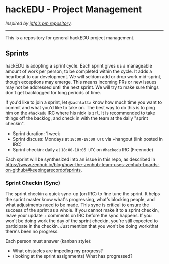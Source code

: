 # hackEDU - Project Management

_Inspired by [ipfs's pm repository](https://github.com/ipfs/pm)._

---

This is a repository for general hackEDU project management.

## Sprints

hackEDU is adopting a sprint cycle. Each sprint gives us a manageable amount of
work per person, to be completed within the cycle. It adds a heartbeat to our
development. We will seldom add or drop work mid-sprint, though exceptions may
emerge. This means incoming PRs or new issues may not be addressed until the
next sprint. We will try to make sure things don't get backlogged for long
periods of time.

If you'd like to join a sprint, let `@zachlatta` know how much time you want to
commit and what you'd like to take on. The best way to do this is to ping him on
the `#hackedu` IRC where his nick is `zrl`. It is recommended to take things off
the backlog, and check in with the team at the daily "sprint checkin".

* Sprint duration: 1 week
* Sprint discuss: Mondays at `18:00-19:00 UTC` via +hangout (link posted in IRC)
* Sprint checkin: daily at `18:00-18:05 UTC` on `#hackedu` IRC (Freenode)

Each sprint will be synthesized into an issue in this repo, as described in
https://www.zenhub.io/blog/how-the-zenhub-team-uses-zenhub-boards-on-github/#keepingarecordofsprints.

### Sprint Checkin (Sync)

The sprint checkin a quick sync-up (on IRC) to fine tune the sprint. It helps
the sprint master know what's progressing, what's blocking people, and what
adjustments need to be made. This sync is critical to ensure the success of the
sprint as a whole. If you cannot make it to a sprint checkin, leave your
update + comments on IRC before the sync happens. If you won't be doing work the
day of the sprint checkin, you're still expected to participate in the
checkin. Just mention that you won't be doing work/that there's been no
progress.

Each person must answer (kanban style):

* What obstacles are impeding my progress?
* (looking at the sprint assignments) What has progressed?
